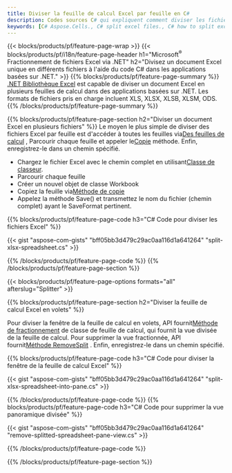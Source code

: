 ```yaml
---
title: Diviser la feuille de calcul Excel par feuille en C#
description: Codes sources C# qui expliquent comment diviser les fichiers Excel Microsoft en plusieurs fichiers dans les applications Visual C#.NET
keywords: [C# Aspose.Cells., C# split excel files., C# how to split excel files into multiple files., C# excel splitter., C# split Cell., Cell splitter using C#]
---
```

{{< blocks/products/pf/feature-page-wrap >}}
{{< blocks/products/pf/i18n/feature-page-header h1="Microsoft<sup>&reg;</sup> Fractionnement de fichiers Excel via .NET" h2="Divisez un document Excel unique en différents fichiers à l\'aide du code C# dans les applications basées sur .NET." >}}
{{% blocks/products/pf/feature-page-summary %}}
[.NET Bibliothèque Excel](/cells/fr/net/) est capable de diviser un document Excel en plusieurs feuilles de calcul dans des applications basées sur .NET. Les formats de fichiers pris en charge incluent XLS, XLSX, XLSB, XLSM, ODS.
{{% /blocks/products/pf/feature-page-summary %}}

{{% blocks/products/pf/feature-page-section h2="Diviser un document Excel en plusieurs fichiers" %}}
Le moyen le plus simple de diviser des fichiers Excel par feuille est d'accéder à toutes les feuilles via[Des feuilles de calcul](https://reference.aspose.com/cells/net/aspose.cells/workbook/properties/worksheets) , Parcourir chaque feuille et appeler le[Copie](https://reference.aspose.com/cells/net/aspose.cells/worksheet/methods/copy) méthode. Enfin, enregistrez-le dans un chemin spécifié.

 + Chargez le fichier Excel avec le chemin complet en utilisant[Classe de classeur](https://reference.aspose.com/cells/net/aspose.cells/workbook).
+ Parcourir chaque feuille
+ Créer un nouvel objet de classe Workbook
 + Copiez la feuille via[Méthode de copie](https://reference.aspose.com/cells/net/aspose.cells/worksheet/methods/copy)
+ Appelez la méthode Save() et transmettez le nom du fichier (chemin complet) ayant le SaveFormat pertinent.

{{% blocks/products/pf/feature-page-code h3="C# Code pour diviser les fichiers Excel" %}}

{{< gist "aspose-com-gists" "bff05bb3d479c29ac0aa116d1a641264" "split-xlsx-spreadsheet.cs" >}}

{{% /blocks/products/pf/feature-page-code %}}
{{% /blocks/products/pf/feature-page-section %}}

{{< blocks/products/pf/feature-page-options formats="all" afterslug="Splitter" >}}

{{% blocks/products/pf/feature-page-section h2="Diviser la feuille de calcul Excel en volets" %}}

 Pour diviser la fenêtre de la feuille de calcul en volets, API fournit[Méthode de fractionnement](https://reference.aspose.com/cells/net/aspose.cells/worksheet/methods/split) de classe de feuille de calcul, qui fournit la vue divisée de la feuille de calcul. Pour supprimer la vue fractionnée, API fournit[Méthode RemoveSplit](https://reference.aspose.com/cells/net/aspose.cells/worksheet/methods/removesplit) . Enfin, enregistrez-le dans un chemin spécifié.

{{% blocks/products/pf/feature-page-code h3="C# Code pour diviser la fenêtre de la feuille de calcul Excel" %}}

{{< gist "aspose-com-gists" "bff05bb3d479c29ac0aa116d1a641264" "split-xlsx-spreadsheet-into-pane.cs" >}}

{{% /blocks/products/pf/feature-page-code %}}
{{% blocks/products/pf/feature-page-code h3="C# Code pour supprimer la vue panoramique divisée" %}}

{{< gist "aspose-com-gists" "bff05bb3d479c29ac0aa116d1a641264" "remove-splitted-spreadsheet-pane-view.cs" >}}

{{% /blocks/products/pf/feature-page-code %}}

{{% /blocks/products/pf/feature-page-section %}}
